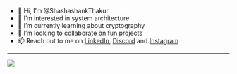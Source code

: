 - 👋 Hi, I’m @ShashashankThakur
- 👀 I’m interested in system architecture
- 🌱 I’m currently learning about cryptography
- 💞️ I’m looking to collaborate on fun projects
- 📫 Reach out to me on [LinkedIn](www.linkedin.com/in/shashashank), [Discord](https://discordapp.com/users/719167134256594975) and [Instagram](https://www.instagram.com/shashashankthakur/)

---

![](https://skillicons.dev/icons?i=html,css,js,react,nodejs,express,next,tailwindcss,python,c,cpp,bash,mysql,git,github,linux,unity,godot,unreal,arduino,ros,matlab,vscode,vim,latex&perline=9)


<!-- Holopin Profile
[![An image of @shashashankthakur's Holopin badges, which is a link to view their full Holopin profile](https://holopin.me/shashashankthakur)](https://holopin.io/@shashashankthakur)
-->


<!---
ShashashankThakur/ShashashankThakur is a ✨ special ✨ repository because its `README.md` (this file) appears on your GitHub profile.
You can click the Preview link to take a look at your changes.
--->
